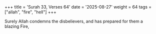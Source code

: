 +++
title = 'Surah 33, Verses 64'
date = '2025-08-27'
weight = 64
tags = ["allah", "fire", "hell"]
+++

Surely Allah condemns the disbelievers, and has prepared for them a blazing Fire,